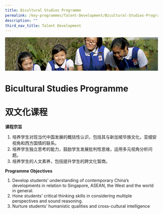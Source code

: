 ```yaml
---
title: Bicultural Studies Programme
permalink: /key-programmes/Talent-Development/Bicultural-Studies-Programme/
description: ""
third_nav_title: Talent Development
---
```

![](/images/Learning-@-St-Nicks_v2.jpg)

Bicultural Studies Programme
============================


# **双文化课程**


<b>课程宗旨</b> 

1.  培养学生对现当代中国发展的概括性认识，包括其与新加坡华族文化，亚细安视角和西方国情的联系。
2.  培养学生独立思考的能力，鼓励学生发展批判性思维，运用多元视角分析问题。
3.  培养学生的人文素养，包括提升学生的跨文化智商。

<b>Programme Objectives</b>   

1.  Develop students’ understanding of contemporary China’s developments in relation to Singapore, ASEAN, the West and the world in general. 
2.  Hone students’ critical thinking skills in considering multiple perspectives and sound reasoning. 
3.  Nurture students’ humanistic qualities and cross-cultural intelligence